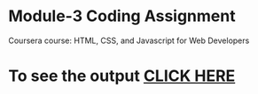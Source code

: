# Module-3 Coding Assignment

Coursera course: HTML, CSS, and Javascript for Web Developers

# To see the output [CLICK HERE](https://dhvaniish.github.io/coursera-test/Module3-Solution/index.html)
